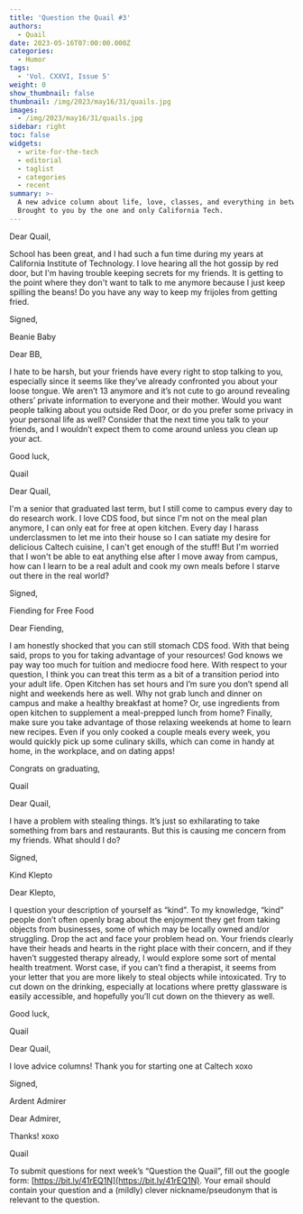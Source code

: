 ```yaml
---
title: 'Question the Quail #3'
authors:
  - Quail
date: 2023-05-16T07:00:00.000Z
categories:
  - Humor
tags:
  - 'Vol. CXXVI, Issue 5'
weight: 0
show_thumbnail: false
thumbnail: /img/2023/may16/31/quails.jpg
images:
  - /img/2023/may16/31/quails.jpg
sidebar: right
toc: false
widgets:
  - write-for-the-tech
  - editorial
  - taglist
  - categories
  - recent
summary: >-
  A new advice column about life, love, classes, and everything in between!
  Brought to you by the one and only California Tech.
---
```


Dear Quail, 

School has been great, and I had such a fun time during my years at California Institute of Technology. I love hearing all the hot gossip by red door, but I'm having trouble keeping secrets for my friends. It is getting to the point where they don't want to talk to me anymore because I just keep spilling the beans! Do you have any way to keep my frijoles from getting fried.


Signed,

Beanie Baby


Dear BB,

I hate to be harsh, but your friends have every right to stop talking to you, especially since it seems like they’ve already confronted you about your loose tongue. We aren’t 13 anymore and it’s not cute to go around revealing others’ private information to everyone and their mother. Would you want people talking about you outside Red Door, or do you prefer some privacy in your personal life as well? Consider that the next time you talk to your friends, and I wouldn’t expect them to come around unless you clean up your act.

Good luck,

Quail


Dear Quail,

I'm a senior that graduated last term, but I still come to campus every day to do research work. I love CDS food, but since I'm not on the meal plan anymore, I can only eat for free at open kitchen. Every day I harass underclassmen to let me into their house so I can satiate my desire for delicious Caltech cuisine, I can't get enough of the stuff! But I'm worried that I won't be able to eat anything else after I move away from campus, how can I learn to be a real adult and cook my own meals before I starve out there in the real world? 

Signed,

Fiending for Free Food


Dear Fiending,

I am honestly shocked that you can still stomach CDS food. With that being said, props to you for taking advantage of your resources! God knows we pay way too much for tuition and mediocre food here. With respect to your question, I think you can treat this term as a bit of a transition period into your adult life. Open Kitchen has set hours and I’m sure you don’t spend all night and weekends here as well. Why not grab lunch and dinner on campus and make a healthy breakfast at home? Or, use ingredients from open kitchen to supplement a meal-prepped lunch from home? Finally, make sure you take advantage of those relaxing weekends at home to learn new recipes. Even if you only cooked a couple meals every week, you would quickly pick up some culinary skills, which can come in handy at home, in the workplace, and on dating apps!

Congrats on graduating,

Quail


Dear Quail, 

I have a problem with stealing things. It’s just so exhilarating to take something from bars and restaurants. But this is causing me concern from my friends. What should I do? 

Signed,

Kind Klepto


Dear Klepto,

I question your description of yourself as “kind”. To my knowledge, “kind” people don’t often openly brag about the enjoyment they get from taking objects from businesses, some of which may be locally owned and/or struggling. Drop the act and face your problem head on. Your friends clearly have their heads and hearts in the right place with their concern, and if they haven’t suggested therapy already, I would explore some sort of mental health treatment. Worst case, if you can’t find a therapist, it seems from your letter that you are more likely to steal objects while intoxicated. Try to cut down on the drinking, especially at locations where pretty glassware is easily accessible, and hopefully you’ll cut down on the thievery as well.

Good luck,

Quail

Dear Quail,

I love advice columns! Thank you for starting one at Caltech xoxo

Signed,

Ardent Admirer

Dear Admirer,

Thanks! xoxo

Quail


To submit questions for next week’s “Question the Quail”, fill out the google form: [https://bit.ly/41rEQ1N](https://bit.ly/41rEQ1N). Your email should contain your question and a (mildly) clever nickname/pseudonym that is relevant to the question.

